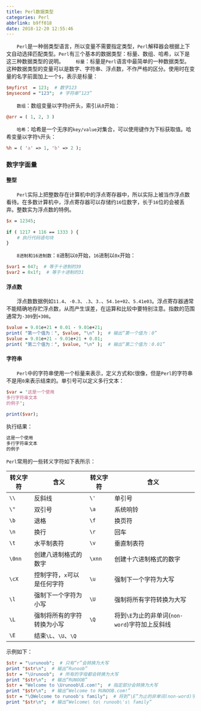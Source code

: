 ```yaml
---
title: Perl数据类型
categories: Perl
abbrlink: b9ff018
date: 2018-12-20 12:55:46
---
```

&emsp;&emsp;`Perl`是一种弱类型语言，所以变量不需要指定类型，`Perl`解释器会根据上下文自动选择匹配类型。`Perl`有三个基本的数据类型：标量、数组、哈希，以下是这三种数据类型的说明。<!--more-->
&emsp;&emsp;`标量`：标量是`Perl`语言中最简单的一种数据类型。这种数据类型的变量可以是数字、字符串、浮点数，不作严格的区分。使用时在变量的名字前面加上一个`$`，表示是标量：

``` perl
$myfirst  = 123;  # 数字123
$mysecond = "123";  # 字符串“123”
```

&emsp;&emsp;`数组`：数组变量以字符`@`开头，索引从`0`开始：

``` perl
@arr = ( 1, 2, 3 )
```

&emsp;&emsp;`哈希`：哈希是一个无序的`key/value`对集合，可以使用键作为下标获取值。哈希变量以字符`%`开头：

``` perl
%h = ( 'a' => 1, 'b' => 2 );
```

### 数字字面量

#### 整型

&emsp;&emsp;`Perl`实际上把整数存在计算机中的浮点寄存器中，所以实际上被当作浮点数看待。在多数计算机中，浮点寄存器可以存储约`16`位数字，长于`16`位的会被丢弃。整数实为浮点数的特例。

``` perl
$x = 12345;
​
if ( 1217 + 116 == 1333 ) {
    # 执行代码语句块
}
```

&emsp;&emsp;`8进制和16进制数`：`8`进制以`0`开始，`16`进制以`0x`开始：

``` perl
$var1 = 047;  # 等于十进制的39
$var2 = 0x1f;  # 等于十进制的31
```

#### 浮点数

&emsp;&emsp;浮点数数据例如`11.4`、`-0.3`、`.3`、`3.`、`54.1e+02`、`5.41e03`。浮点寄存器通常不能精确地存贮浮点数，从而产生误差，在运算和比较中要特别注意。指数的范围通常为`-309`到`+308`。

``` perl
$value = 9.01e+21 + 0.01 - 9.01e+21;
print( "第一个值为：", $value, "\n" );  # 输出“第一个值为：0”
$value = 9.01e+21 - 9.01e+21 + 0.01;
print( "第二个值为：", $value, "\n" );  # 输出“第二个值为：0.01”
```

#### 字符串

&emsp;&emsp;`Perl`中的字符串使用一个标量来表示，定义方式和`C`很像，但是`Perl`的字符串不是用`0`来表示结束的。单引号可以定义多行文本：

``` perl
$var = '这是一个使用
多行字符串文本
的例子';
​
print($var);
```

执行结果：

``` bash
这是一个使用
多行字符串文本
的例子
```

`Perl`常用的一些转义字符如下表所示：

转义字符 | 含义                     | 转义字符 | 含义
--------|--------------------------|---------|------
`\\`    | 反斜线                    | `\'`    | 单引号
`\"`    | 双引号                    | `\a`    | 系统响铃
`\b`    | 退格                      | `\f`    | 换页符
`\n`    | 换行                      | `\r`    | 回车
`\t`    | 水平制表符                 | `\v`    | 垂直制表符
`\0nn`  | 创建八进制格式的数字        | `\xnn`  | 创建十六进制格式的数字
`\cX`   | 控制字符，`x`可以是任何字符 | `\u`    | 强制下一个字符为大写
`\l`    | 强制下一个字符为小写        | `\U`    | 强制将所有字符转换为大写
`\L`    | 强制将所有的字符转换为小写  | `\Q`    | 将到`\E`为止的非单词(`non-word`)字符加上反斜线
`\E`    | 结束`\L`、`\U`、`\Q`

示例如下：

``` perl
$str = "\urunoob";  # 只有“r”会转换为大写
print "$str\n";  # 输出“Runoob”
$str = "\Urunoob";  # 所有的字母都会转换为大写
print "$str\n";  # 输出“RUNOOB”
$str = "Welcome to \Urunoob\E.com!";  # 指定部分会转换为大写
print "$str\n";  # 输出“Welcome to RUNOOB.com!”
$str = "\QWelcome to runoob's family";  # 将到“\E”为止的非单词(non-word)字符加上反斜线
print "$str\n";  # 输出“Welcome\ to\ runoob\'s\ family”
```
